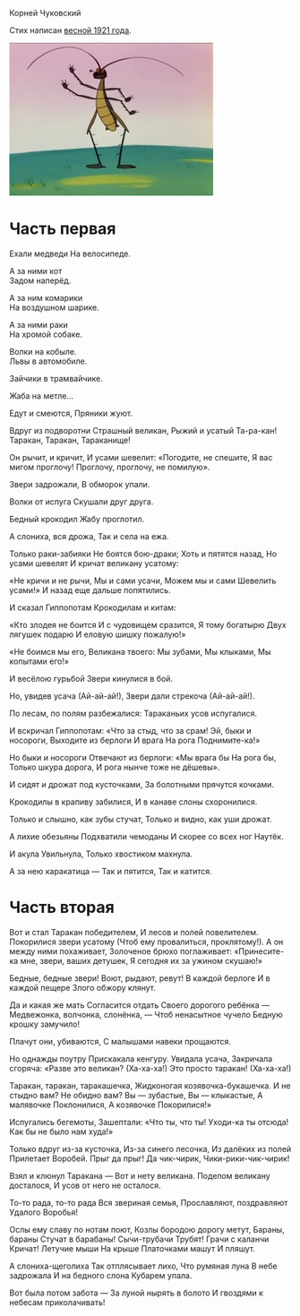 Корней Чуковский

Стих написан [весной 1921 года](https://ru.wikipedia.org/wiki/%D0%A2%D0%B0%D1%80%D0%B0%D0%BA%D0%B0%D0%BD%D0%B8%D1%89%D0%B5).


![Тараканище](./img/cover.jpg)


# Часть первая

Ехали медведи 
На велосипеде.  

А за ними кот  
Задом наперёд.  
  
А за ним комарики  
На воздушном шарике.  
  
А за ними раки  
На хромой собаке.  
  
Волки на кобыле.  
Львы в автомобиле.  
  
Зайчики 
в трамвайчике. 
  
Жаба на метле… 
  
Едут и смеются, 
Пряники жуют. 
  
Вдруг из подворотни 
Страшный великан, 
Рыжий и усатый 
Та-ра-кан! 
Таракан, Таракан, Тараканище! 
  
Он рычит, и кричит, 
И усами шевелит: 
«Погодите, не спешите, 
Я вас мигом проглочу! 
Проглочу, проглочу, не помилую». 
  
Звери задрожали, 
В обморок упали. 
  
Волки от испуга 
Скушали друг друга. 
 
Бедный крокодил 
Жабу проглотил. 
  
А слониха, вся дрожа, 
Так и села на ежа. 
 
Только раки-забияки 
Не боятся бою-драки; 
Хоть и пятятся назад, 
Но усами шевелят 
И кричат великану усатому: 
 
«Не кричи и не рычи, 
Мы и сами усачи, 
Можем мы и сами 
Шевелить усами!» 
И назад еще дальше попятились. 
 
И сказал Гиппопотам 
Крокодилам и китам: 
 
«Кто злодея не боится 
И с чудовищем сразится, 
Я тому богатырю 
Двух лягушек подарю 
И еловую шишку пожалую!» 
 
«Не боимся мы его, 
Великана твоего: 
Мы зубами, 
Мы клыками, 
Мы копытами его!» 
 
И весёлою гурьбой 
Звери кинулися в бой. 
 
Но, увидев усача 
(Ай-ай-ай!), 
Звери дали стрекоча 
(Ай-ай-ай!). 
 
По лесам, по полям разбежалися: 
Тараканьих усов испугалися. 
 
И вскричал Гиппопотам: 
«Что за стыд, что за срам! 
Эй, быки и носороги, 
Выходите из берлоги 
И врага 
На рога 
Поднимите-ка!» 
 
Но быки и носороги 
Отвечают из берлоги: 
«Мы врага бы 
На рога бы, 
Только шкура дорога, 
И рога нынче тоже не дёшевы». 
 
И сидят и дрожат под кусточками, 
За болотными прячутся кочками. 
 
Крокодилы в крапиву забилися, 
И в канаве слоны схоронилися. 
 
Только и слышно, как зубы стучат, 
Только и видно, как уши дрожат. 
 
А лихие обезьяны 
Подхватили чемоданы 
И скорее со всех ног 
Наутёк. 
 
И акула 
Увильнула, 
Только хвостиком махнула. 
 
А за нею каракатица — 
Так и пятится, 
Так и катится. 
 

# Часть вторая

Вот и стал Таракан победителем, 
И лесов и полей повелителем. 
Покорилися звери усатому 
(Чтоб ему провалиться, проклятому!). 
А он между ними похаживает, 
Золоченое брюхо поглаживает: 
«Принесите-ка мне, звери, ваших детушек, 
Я сегодня их за ужином скушаю!» 
 
Бедные, бедные звери! 
Воют, рыдают, ревут! 
В каждой берлоге 
И в каждой пещере 
Злого обжору клянут. 
 
Да и какая же мать 
Согласится отдать 
Своего дорогого ребёнка — 
Медвежонка, волчонка, слонёнка, — 
Чтоб ненасытное чучело 
Бедную крошку замучило! 
 
Плачут они, убиваются, 
С малышами навеки прощаются. 
 
Но однажды поутру 
Прискакала кенгуру. 
Увидала усача, 
Закричала сгоряча: 
«Разве это великан? 
(Ха-ха-ха!) 
Это просто таракан! 
(Ха-ха-ха!) 
 
Таракан, таракан, таракашечка, 
Жидконогая козявочка-букашечка. 
И не стыдно вам? 
Не обидно вам? 
Вы — зубастые, 
Вы — клыкастые, 
А малявочке 
Поклонилися, 
А козявочке 
Покорилися!» 
 
Испугались бегемоты, 
Зашептали: «Что ты, что ты! 
Уходи-ка ты отсюда! 
Как бы не было нам худа!» 
 
Только вдруг из-за кусточка, 
Из-за синего лесочка, 
Из далёких из полей 
Прилетает Воробей. 
Прыг да прыг! 
Да чик-чирик, 
Чики-рики-чик-чирик! 
 
Взял и клюнул Таракана — 
Вот и нету великана. 
Поделом великану досталося, 
И усов от него не осталося. 
 
То-то рада, то-то рада 
Вся звериная семья, 
Прославляют, поздравляют 
Удалого Воробья! 
 
Ослы ему славу по нотам поют, 
Козлы бородою дорогу метут, 
Бараны, бараны 
Стучат в барабаны! 
Сычи-трубачи 
Трубят! 
Грачи с каланчи 
Кричат! 
Летучие мыши 
На крыше 
Платочками машут 
И пляшут. 
 
А слониха-щеголиха 
Так отплясывает лихо, 
Что румяная луна 
В небе задрожала 
И на бедного слона 
Кубарем упала. 
 
Вот была потом забота — 
За луной нырять в болото 
И гвоздями к небесам приколачивать!
